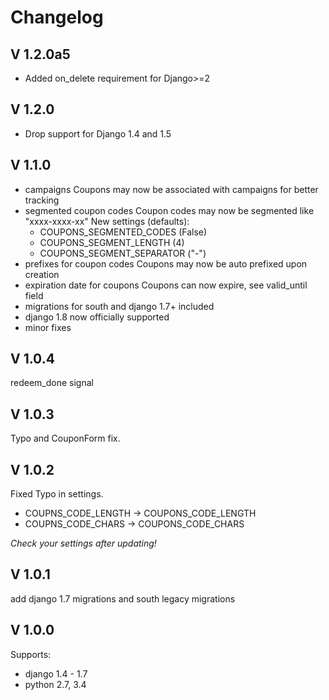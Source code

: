 # Changelog

## V 1.2.0a5
 * Added on_delete requirement for Django>=2

## V 1.2.0

* Drop support for Django 1.4 and 1.5

## V 1.1.0
 * campaigns
   Coupons may now be associated with campaigns for better tracking
 * segmented coupon codes
   Coupon codes may now be segmented like "xxxx-xxxx-xx"
   New settings (defaults):
    * COUPONS_SEGMENTED_CODES (False)
    * COUPONS_SEGMENT_LENGTH (4)
    * COUPONS_SEGMENT_SEPARATOR ("-")
 * prefixes for coupon codes
   Coupons may now be auto prefixed upon creation
 * expiration date for coupons
   Coupons can now expire, see valid_until field
 * migrations for south and django 1.7+ included
 * django 1.8 now officially supported
 * minor fixes

## V 1.0.4
redeem_done signal

## V 1.0.3
Typo and CouponForm fix.

## V 1.0.2
Fixed Typo in settings.
* COUPNS_CODE_LENGTH -> COUPONS_CODE_LENGTH
* COUPNS_CODE_CHARS -> COUPONS_CODE_CHARS

*Check your settings after updating!*

## V 1.0.1
add django 1.7 migrations and south legacy migrations

## V 1.0.0
Supports:
* django 1.4 - 1.7
* python 2.7, 3.4
